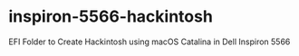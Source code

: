 # inspiron-5566-hackintosh
EFI Folder to Create Hackintosh using macOS Catalina in Dell Inspiron 5566
